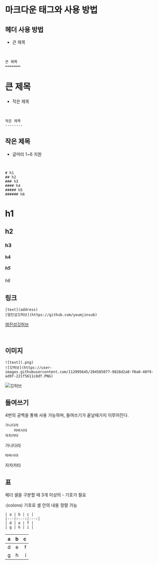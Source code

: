 마크다운 태그와 사용 방법
=======================

헤더 사용 방법
-----
+ 큰 제목
<br>

    큰 제목
    =======

큰 제목
=======


+ 작은 제목
<br>

    작은 제목
    --------
  
작은 제목
-------

+ 글머리 1~6 지원
<br>

    # h1
    ## h2
    ### h3
    #### h4
    ##### h5
    ###### h6
# h1

## h2

### h3

#### h4

##### h5

###### h6

링크 
-------------
    [text](address)
    [염진섭깃허브](https://github.com/youmjinsub)


[염진섭깃허브](https://github.com/youmjinsub)

<br>

이미지
------
    ![text](.png)
    ![깃허브](https://user-images.githubusercontent.com/112995645/204585077-9828d2a0-f0a0-40f9-ad9f-221f5611c8df.PNG)
    
![깃허브](https://user-images.githubusercontent.com/112995645/204585077-9828d2a0-f0a0-40f9-ad9f-221f5611c8df.PNG)


들여쓰기
--------
4번의 공백을 통해 사용 가능하며, 들여쓰기가 끝날때가지 이루어진다.

    가나다라
        마바사아
    자차카타

가나다라

    마바사아
    
자차카타


표
---

헤더 셀을 구분할 때 3개 이상의 - 기호가 필요

:(colons) 기호로 셀 안의 내용 정렬 가능

    | a | b | c |
    |---|:---:|---:|
    | d | e | f |
    | g | h | i |
    

| a | b | c |
|---|:---:|---:|
| d | e | f |
| g | h | i |


